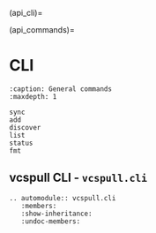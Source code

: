 (api_cli)=

(api_commands)=

# CLI

```{toctree}
:caption: General commands
:maxdepth: 1

sync
add
discover
list
status
fmt
```

## vcspull CLI - `vcspull.cli`

```{eval-rst}
.. automodule:: vcspull.cli
   :members:
   :show-inheritance:
   :undoc-members:
```
